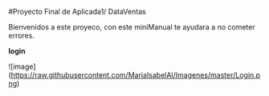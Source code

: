 #Proyecto Final de Aplicada1/ DataVentas

Bienvenidos a este proyeco, con este miniManual te ayudara a no cometer errores.

**login**

![image] (https://raw.githubusercontent.com/MariaIsabelAl/Imagenes/master/Login.png)
